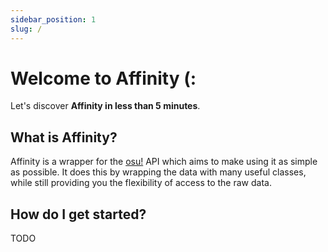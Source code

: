 ```yaml
---
sidebar_position: 1
slug: /
---
```


# Welcome to Affinity (:

Let's discover **Affinity in less than 5 minutes**.

## What is Affinity?

Affinity is a wrapper for the [osu!](https://osu.ppy.sh/) API which aims to make using it as simple as possible. It does this by wrapping the data with many useful classes, while still providing you the flexibility of access to the raw data.

## How do I get started?

TODO
